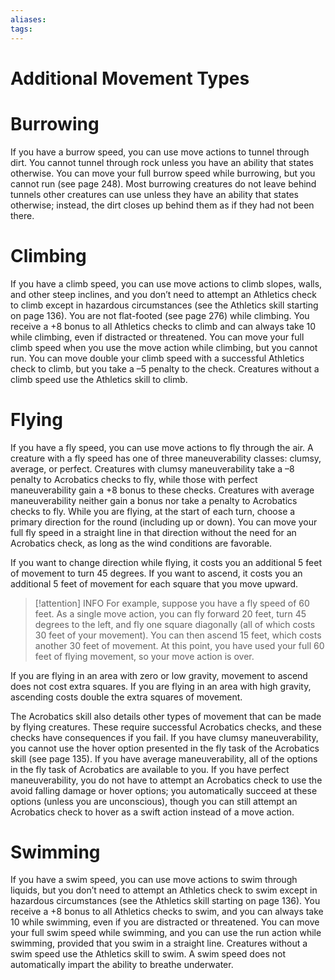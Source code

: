 ```yaml
---
aliases: 
tags: 
---
```


# Additional Movement Types

# Burrowing

If you have a burrow speed, you can use move actions to tunnel through dirt. You cannot tunnel through rock unless you have an ability that states otherwise. You can move your full burrow speed while burrowing, but you cannot run (see page 248). Most burrowing creatures do not leave behind tunnels other creatures can use unless they have an ability that states otherwise; instead, the dirt closes up behind them as if they had not been there.

# Climbing

If you have a climb speed, you can use move actions to climb slopes, walls, and other steep inclines, and you don’t need to attempt an Athletics check to climb except in hazardous circumstances (see the Athletics skill starting on page 136). You are not flat-footed (see page 276) while climbing. You receive a +8 bonus to all Athletics checks to climb and can always take 10 while climbing, even if distracted or threatened. You can move your full climb speed when you use the move action while climbing, but you cannot run. You can move double your climb speed with a successful Athletics check to climb, but you take a –5 penalty to the check. Creatures without a climb speed use the Athletics skill to climb.

# Flying

If you have a fly speed, you can use move actions to fly through the air. A creature with a fly speed has one of three maneuverability classes: clumsy, average, or perfect. Creatures with clumsy maneuverability take a –8 penalty to Acrobatics checks to fly, while those with perfect maneuverability gain a +8 bonus to these checks. Creatures with average maneuverability neither gain a bonus nor take a penalty to Acrobatics checks to fly. While you are flying, at the start of each turn, choose a primary direction for the round (including up or down). You can move your full fly speed in a straight line in that direction without the need for an Acrobatics check, as long as the wind conditions are favorable.

If you want to change direction while flying, it costs you an additional 5 feet of movement to turn 45 degrees. If you want to ascend, it costs you an additional 5 feet of movement for each square that you move upward. 

> [!attention] INFO
> For example, suppose you have a fly speed of 60 feet. As a single move action, you can fly forward 20 feet, turn 45 degrees to the left, and fly one square diagonally (all of which costs 30 feet of your movement). You can then ascend 15 feet, which costs another 30 feet of movement. At this point, you have used your full 60 feet of flying movement, so your move action is over.

If you are flying in an area with zero or low gravity, movement to ascend does not cost extra squares. If you are flying in an area with high gravity, ascending costs double the extra squares of movement.

The Acrobatics skill also details other types of movement that can be made by flying creatures. These require successful Acrobatics checks, and these checks have consequences if you fail. If you have clumsy maneuverability, you cannot use the hover option presented in the fly task of the Acrobatics skill (see page 135). If you have average maneuverability, all of the options in the fly task of Acrobatics are available to you. If you have perfect maneuverability, you do not have to attempt an Acrobatics check to use the avoid falling damage or hover options; you automatically succeed at these options (unless you are unconscious), though you can still attempt an Acrobatics check to hover as a swift action instead of a move action.

# Swimming

If you have a swim speed, you can use move actions to swim through liquids, but you don’t need to attempt an Athletics check to swim except in hazardous circumstances (see the Athletics skill starting on page 136). You receive a +8 bonus to all Athletics checks to swim, and you can always take 10 while swimming, even if you are distracted or threatened. You can move your full swim speed while swimming, and you can use the run action while swimming, provided that you swim in a straight line. Creatures without a swim speed use the Athletics skill to swim. A swim speed does not automatically impart the ability to breathe underwater.